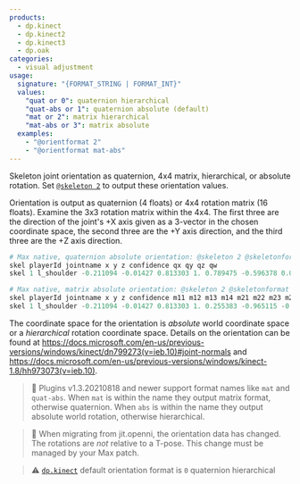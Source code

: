 ```yaml
---
products:
  - dp.kinect
  - dp.kinect2
  - dp.kinect3
  - dp.oak
categories:
  - visual adjustment
usage:
  signature: "{FORMAT_STRING | FORMAT_INT}"
  values:
    "quat or 0": quaternion hierarchical
    "quat-abs or 1": quaternion absolute (default)
    "mat or 2": matrix hierarchical
    "mat-abs or 3": matrix absolute
  examples:
    - "@orientformat 2"
    - "@orientformat mat-abs"
---
```


Skeleton joint orientation as quaternion, 4x4 matrix, hierarchical, or absolute
rotation. Set [`@skeleton 2`](skeleton.md) to output these orientation values.

Orientation is output as quaternion (4 floats) or 4x4 rotation matrix (16 floats).
Examine the 3x3 rotation matrix within the 4x4. The first three are the direction of the
joint's +X axis given as a 3-vector in the chosen coordinate space, the second three are the
+Y axis direction, and the third three are the +Z axis direction.

```python
# Max native, quaternion absolute orientation: @skeleton 2 @skeletonformat 1 @orientformat 1
skel playerId jointname x y z confidence qx qy qz qw
skel 1 l_shoulder -0.211094 -0.01427 0.813303 1. 0.789475 -0.596378 0.044726 -0.138065

# Max native, matrix absolute orientation: @skeleton 2 @skeletonformat 1 @orientformat 3
skel playerId jointname x y z confidence m11 m12 m13 m14 m21 m22 m23 m24 m31 m32 m33 m34 m41 m42 m43 m44
skel 1 l_shoulder -0.211094 -0.01427 0.813303 1. 0.255383 -0.965115 -0.057734 0. -0.85392 -0.197149 -0.481615 0. 0.453432 0.172296 -0.874479 0. 0. 0. 0. 1.
```

The coordinate space for the orientation is *absolute* world coordinate space or
a *hierarchical* rotation coordinate space. Details on the orientation can be found at
<https://docs.microsoft.com/en-us/previous-versions/windows/kinect/dn799273(v=ieb.10)#joint-normals> and
<https://docs.microsoft.com/en-us/previous-versions/windows/kinect-1.8/hh973073(v=ieb.10)>.


> :memo: Plugins v1.3.20210818 and newer support format names like `mat` and `quat-abs`.
> When `mat` is within the name they output matrix format, otherwise quaternion.
> When `abs` is within the name they output absolute world rotation, otherwise hierarchical.

> :memo: When migrating from jit.openni, the orientation data has changed. The rotations are *not*
> relative to a T-pose. This change must be managed by your Max patch.

> :warning: [`dp.kinect`](../../dp.kinect/) default orientation format is
> `0` quaternion hierarchical
